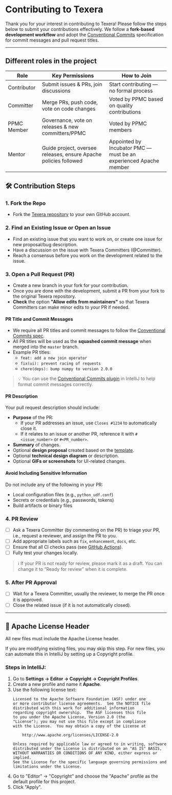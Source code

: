 # Contributing to Texera

Thank you for your interest in contributing to Texera! Please follow the steps below to submit your contributions effectively. We follow a **fork-based development workflow** and adopt the [Conventional Commits](https://www.conventionalcommits.org/en/v1.0.0/) specification for commit messages and pull request titles.

---
## Different roles in the project

| Role    | Key Permissions | How to Join
| -------- | ------- | ------- |
| Contributor  | Submit issues & PRs, join discussions    | Start contributing — no formal process |
| Committer | Merge PRs, push code, vote on code changes     | Voted by PPMC based on quality contributions |
| PPMC Member | Governance, vote on releases & new committers/PPMC     | Voted  by PPMC members |
| Mentor | Guide project, oversee releases, ensure Apache policies followed     | Appointed by Incubator PMC — must be an experienced Apache member |

## 🛠 Contribution Steps

### 1. Fork the Repo
- Fork the [Texera repository](https://github.com/Texera/texera) to your own GitHub account.

### 2. Find an Existing Issue or Open an Issue
- Find an existing issue that you want to work on, or create one issue for new proposal/bug description.
- Have a discussion on the issue with Texera Committers (@Committer).
- Reach a consensus before you work on the development related to the issue.

### 3. Open a Pull Request (PR)
- Create a new branch in your fork for your contribution.
- Once you are done with the development, submit a PR from your fork to the original Texera repository.
- **Check** the option **"Allow edits from maintainers"** so that Texera Committers can make minor edits to your PR if needed.
  
#### PR Title and Commit Messages
- We require all PR titles and commit messages to follow the [Conventional Commits spec](https://www.conventionalcommits.org/en/v1.0.0/).
- All PR titles will be used as the **squashed commit message** when merged into the `master` branch.
- Example PR titles:
  - `feat: add a new join operator`
  - `fix(ui): prevent racing of requests`
  - `chore(deps): bump numpy to version 2.0.0`

> 💡 You can use the [Conventional Commits plugin](https://plugins.jetbrains.com/plugin/13389-conventional-commit) in IntelliJ to help format commit messages correctly.

#### PR Description
Your pull request description should include:

- **Purpose** of the PR:
  - If your PR addresses an issue, use `Closes #1234` to automatically close it.
  - If it relates to an issue or another PR, reference it with `#<issue_number>` or `#<PR_number>`.
- **Summary** of changes.
- Optional **design proposal** created based on the [template](https://docs.google.com/document/d/1ih6jLni4GgKETxOAlTOPjarlbeY5ccB2g9y1vK-Xhck/edit?usp=sharing).
- Optional **technical design diagram** or description.
- Optional **GIFs or screenshots** for UI-related changes.

#### Avoid Including Sensitive Information
Do not include any of the following in your PR:

- Local configuration files (e.g., `python_udf.conf`)
- Secrets or credentials (e.g., passwords, tokens)
- Build artifacts or binary files

### 4. PR Review
- [ ] Ask a Texera Committer (by commenting on the PR) to triage your PR, i.e., request a reviewer, and assign the PR to you.
- [ ] Add appropriate labels such as `fix`, `enhancement`, `docs`, etc.
- [ ] Ensure that all CI checks pass (see [GitHub Actions](https://github.com/Texera/texera/actions)).
- [ ] Fully test your changes locally.

> ℹ️ If your PR is not ready for review, please mark it as a draft. You can change it to “Ready for review” when it is complete.

### 5. After PR Approval
- [ ] Wait for a Texera Committer, usually the reviewer, to merge the PR once it is approved.
- [ ] Close the related issue (if it is not automatically closed).

---

## 📝 Apache License Header

All new files must include the Apache License header.

If you are modifying existing files, you may skip this step. For new files, you can automate this in IntelliJ by setting up a Copyright profile.

### Steps in IntelliJ:

1. Go to **Settings → Editor → Copyright → Copyright Profiles**.
2. Create a new profile and name it **Apache**.
3. Use the following license text:
   ```
   Licensed to the Apache Software Foundation (ASF) under one
   or more contributor license agreements.  See the NOTICE file
   distributed with this work for additional information
   regarding copyright ownership.  The ASF licenses this file
   to you under the Apache License, Version 2.0 (the
   "License"); you may not use this file except in compliance
   with the License.  You may obtain a copy of the License at
   
       http://www.apache.org/licenses/LICENSE-2.0
   
   Unless required by applicable law or agreed to in writing, software
   distributed under the License is distributed on an "AS IS" BASIS,
   WITHOUT WARRANTIES OR CONDITIONS OF ANY KIND, either express or implied.
   See the License for the specific language governing permissions and 
   limitations under the License.
   ```
4. Go to "Editor" → "Copyright" and choose the "Apache" profile as the default profile for this
   project.
5. Click "Apply".
